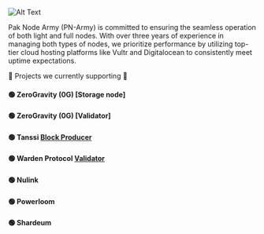 ![Alt Text](https://i.ibb.co/MkwqyM7/images-2.png)

Pak Node Army (PN-Army) is committed to ensuring the seamless operation of both light and full nodes. With over three years of experience in managing both types of nodes, we prioritize performance by utilizing top-tier cloud hosting platforms like Vultr and Digitalocean to consistently meet uptime expectations.

🌟 Projects we currently supporting 🌟
#### 🟢 ZeroGravity (0G) [Storage node]
#### 🟢 ZeroGravity (0G) [Validator]
#### 🟢 Tanssi [Block Producer](https://telemetry.polkadot.io/#list/0x27aafd88e5921f5d5c6aebcd728dacbbf5c2a37f63e2eda301f8e0def01c43ea)
#### 🟢 Warden Protocol [Validator](https://explorer.corenodehq.com/Warden%20Testnet/staking/wardenvaloper145cce2n65n52v6qkdnmq8ys6n9sj8a5sjyzp0v)
#### 🟢 Nulink 
#### 🟢 Powerloom
#### 🟢 Shardeum


<!---
Paknodesarmy/Paknodesarmy is a ✨ special ✨ repository because its `README.md` (this file) appears on your GitHub profile.
You can click the Preview link to take a look at your changes.
--->
